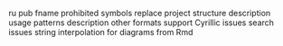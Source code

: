 ru
pub
fname prohibited symbols replace
project structure description
usage patterns description
other formats support
Cyrillic issues
search issues
string interpolation for diagrams from Rmd
